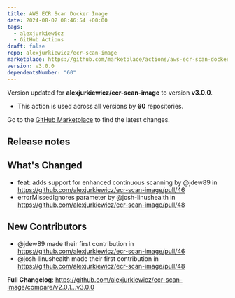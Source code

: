 ```yaml
---
title: AWS ECR Scan Docker Image
date: 2024-08-02 08:46:54 +00:00
tags:
  - alexjurkiewicz
  - GitHub Actions
draft: false
repo: alexjurkiewicz/ecr-scan-image
marketplace: https://github.com/marketplace/actions/aws-ecr-scan-docker-image
version: v3.0.0
dependentsNumber: "60"
---
```



Version updated for **alexjurkiewicz/ecr-scan-image** to version **v3.0.0**.
- This action is used across all versions by **60** repositories.

Go to the [GitHub Marketplace](https://github.com/marketplace/actions/aws-ecr-scan-docker-image) to find the latest changes.

## Release notes

## What's Changed
* feat: adds support for enhanced continuous scanning by @jdew89 in https://github.com/alexjurkiewicz/ecr-scan-image/pull/46
* errorMissedIgnores parameter by @josh-linushealth in https://github.com/alexjurkiewicz/ecr-scan-image/pull/48

## New Contributors
* @jdew89 made their first contribution in https://github.com/alexjurkiewicz/ecr-scan-image/pull/46
* @josh-linushealth made their first contribution in https://github.com/alexjurkiewicz/ecr-scan-image/pull/48

**Full Changelog**: https://github.com/alexjurkiewicz/ecr-scan-image/compare/v2.0.1...v3.0.0
